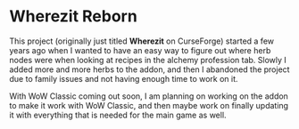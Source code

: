 # Wherezit Reborn
  This project (originally just titled <b>Wherezit</b> on CurseForge) started a few years ago when I wanted to have an easy way to figure out where herb nodes were when looking at recipes in the alchemy profession tab. Slowly I added more and more herbs to the addon, and then I abandoned the project due to family issues and not having enough time to work on it.

  With WoW Classic coming out soon, I am planning on working on the addon to make it work with WoW Classic, and then maybe work on finally updating it with everything that is needed for the main game as well.
